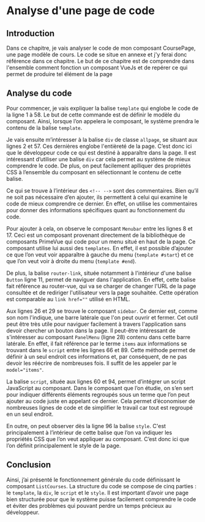 # Analyse d'une page de code

## Introduction
Dans ce chapitre, je vais analyser le code de mon composant CoursePage, une page modèle de cours. Le code se situe en annexe et j'y ferai donc référence dans ce chapitre. Le but de ce chapitre est de comprendre dans l'ensemble comment fonction un composant VueJs et de repérer ce qui permet de produire tel élément de la page

## Analyse du code

Pour commencer, je vais expliquer la balise `template` qui englobe le code de la ligne 1 à 58. Le but de cette commande est de définir le modèle du composant. Ainsi, lorsque l’on appelera le composant, le système prendra le contenu de la balise `template`.  

Je vais ensuite m’intéresser à la balise `div` de classe `allpage`, se situant aux lignes 2 et 57. Ces dernières englobe l'entièreté de la page. C’est donc ici que le développeur code ce qui est destiné à apparaître dans la page. Il est intéressant d’utiliser une balise `div` car cela permet au système de mieux comprendre le code. De plus, on peut facilement aplliquer des   propriétés CSS à l’ensemble du composant en sélectionnant le contenu de cette balise. 

Ce qui se trouve à l’intérieur des `<!-- -->` sont des commentaires. Bien qu’il ne soit pas nécessaire d’en ajouter, ils permettent à celui qui examine le code de mieux comprendre ce dernier. En effet, on utilise les commentaires pour donner des informations spécifiques quant au fonctionnement du code. 

Pour ajouter à cela, on observe le composant `Menubar` entre les lignes 8 et 17. Ceci est un composant provenant directement de la bibliothèque de composants PrimeVue qui code pour un menu situé en haut de la page. Ce composant utilise lui aussi des `templates`. En effet, il est possible d’ajouter ce que l’on veut voir apparaître à gauche du menu (`template #start`) et ce que l’on veut voir à droite du menu (`template #end`).

De plus, la balise `router-link`, située notamment à l'intérieur d'une balise `Button` ligne 11, permet de naviguer dans l'application. En effet, cette balise fait référence au router-vue, qui va se charger de changer l'URL de la page consultée et de rediriger l'utilisateur vers la page souhaitée. Cette opération est comparable au `link href=""` utilisé en HTML.

Aux lignes 26 et 29 se trouve le composant `sidebar`. Ce dernier est, comme son nom l'indique, une barre latérale que l'on peut ouvrir et fermer. Cet outil peut être très utile pour naviguer facilement à travers l'application sans devoir chercher un bouton dans la page. Il peut-être intéressant de s'intéresser au composant `PanelMenu` (ligne 28) contenu dans cette barre latérale. En effet, il fait référence par le terme `items` aux informations se trouvant dans le `script` entre les lignes 66 et 89. Cette méthode permet de définir à un seul endroit ces informations et, par conséquent, de ne pas devoir les réécrire de nombreuses fois. Il suffit de les appeler par le `model="items"`.

La balise `script`, située aux lignes 60 et 94, permet d’intégrer un script JavaScript au composant. Dans le composant que l’on étudie, on s’en sert pour indiquer différents éléments regroupés sous un terme que l’on peut ajouter au code juste en appelant ce dernier. Cela permet d’économiser de nombreuses lignes de code et de simplifier le travail car tout est regroupé en un seul endroit. 

En outre, on peut observer dès la ligne 96 la balise `style`. C'est principalement à l’intérieur de cette balise que l’on va indiquer les propriétés CSS que l’on veut appliquer au composant. C’est donc ici que l’on définit principalement le style de la page. 

## Conclusion 

Ainsi, j’ai présenté le fonctionnement générale du code définissant le composant `ListCourses`. La structure du code se compose de cinq parties : le `template`, la `div`, le `script` et le `style`. Il est important d’avoir une page bien structurée pour que le système puisse facilement comprendre le code et éviter des problèmes qui pouvant perdre un temps précieux au développeur. 